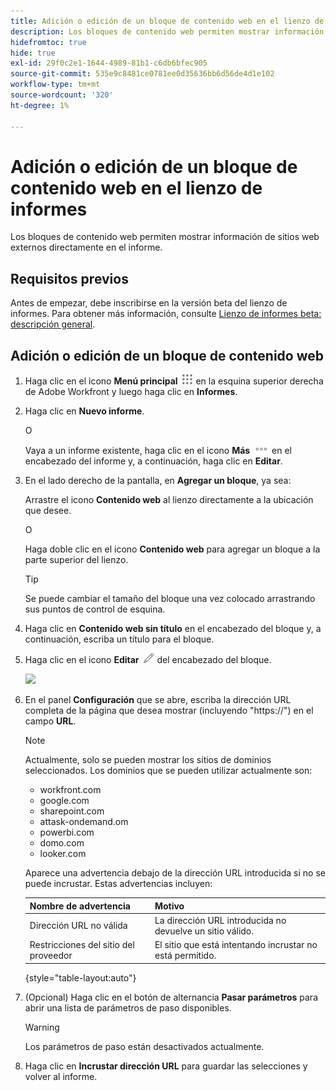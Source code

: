 ```yaml
---
title: Adición o edición de un bloque de contenido web en el lienzo de informes
description: Los bloques de contenido web permiten mostrar información de sitios web externos directamente en el informe.
hidefromtoc: true
hide: true
exl-id: 29f0c2e1-1644-4989-81b1-c6db6bfec905
source-git-commit: 535e9c8481ce0781ee0d35636bb6d56de4d1e102
workflow-type: tm+mt
source-wordcount: '320'
ht-degree: 1%

---
```


# Adición o edición de un bloque de contenido web en el lienzo de informes

Los bloques de contenido web permiten mostrar información de sitios web externos directamente en el informe.

## Requisitos previos

Antes de empezar, debe inscribirse en la versión beta del lienzo de informes. Para obtener más información, consulte [Lienzo de informes beta: descripción general](/help/quicksilver/product-announcements/betas/canvas-dashboards-beta/reporting-canvas-beta-overview.md).

## Adición o edición de un bloque de contenido web

1. Haga clic en el icono **Menú principal** ![](assets/main-menu-icon.png) en la esquina superior derecha de Adobe Workfront y luego haga clic en **Informes**.
1. Haga clic en **Nuevo informe**.

   O

   Vaya a un informe existente, haga clic en el icono **Más** ![](assets/more-icon-27x15.png) en el encabezado del informe y, a continuación, haga clic en **Editar**.

1. En el lado derecho de la pantalla, en **Agregar un bloque**, ya sea:

   Arrastre el icono **Contenido web** al lienzo directamente a la ubicación que desee.

   O

   Haga doble clic en el icono **Contenido web** para agregar un bloque a la parte superior del lienzo.

   >[!TIP]
   >
   >Se puede cambiar el tamaño del bloque una vez colocado arrastrando sus puntos de control de esquina.

1. Haga clic en **Contenido web sin título** en el encabezado del bloque y, a continuación, escriba un título para el bloque.
1. Haga clic en el icono **Editar** ![](assets/edit-icon.png) del encabezado del bloque.

   ![](assets/web-content-block-header-350x76.png)

1. En el panel **Configuración** que se abre, escriba la dirección URL completa de la página que desea mostrar (incluyendo &quot;https://&quot;) en el campo **URL**.

   >[!NOTE]
   >
   >Actualmente, solo se pueden mostrar los sitios de dominios seleccionados. Los dominios que se pueden utilizar actualmente son:
   >   
   >   * workfront.com
   >   * google.com
   >   * sharepoint.com
   >   * attask-ondemand.om
   >   * powerbi.com
   >   * domo.com
   >   * looker.com

   Aparece una advertencia debajo de la dirección URL introducida si no se puede incrustar. Estas advertencias incluyen:

   | Nombre de advertencia | Motivo |
   |---|---|
   | Dirección URL no válida | La dirección URL introducida no devuelve un sitio válido. |
   | Restricciones del sitio del proveedor | El sitio que está intentando incrustar no está permitido. |

   {style="table-layout:auto"}

1. (Opcional) Haga clic en el botón de alternancia **Pasar parámetros** para abrir una lista de parámetros de paso disponibles.

   >[!WARNING]
   >
   >Los parámetros de paso están desactivados actualmente.

1. Haga clic en **Incrustar dirección URL** para guardar las selecciones y volver al informe.
